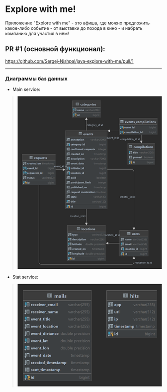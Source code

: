# Explore with me!
Приложение "Explore with me" - это афиша, где можно предложить какое-либо событие - от выставки до похода в кино - и набрать компанию для участия в нём!

## PR #1 (основной функционал):
https://github.com/Sergej-Nishpal/java-explore-with-me/pull/1
___

### Диаграммы баз данных

- Main service:
> ![ewm-main-db.png](diagrams/ewm-main-db.png)

- Stat service:
> ![ewm-stat-db.png](diagrams/ewm-stat-db.png)